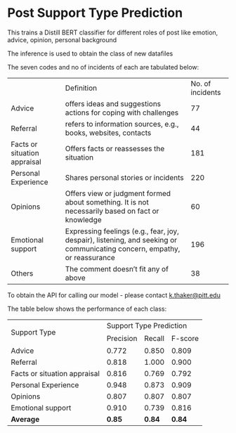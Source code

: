 # Post Support Type Prediction
This trains a Distill BERT classifier for different roles of post like emotion, advice, opinion, personal background

The inference is used to obtain the class of new datafiles




The seven codes and no of incidents of each are tabulated below:


<table>
  <tr>
   <td> 
   </td>
   <td>Definition
   </td>
   <td>No. of incidents
   </td>
  </tr>
  <tr>
   <td>Advice
   </td>
   <td>offers ideas and suggestions actions for coping with challenges
   </td>
   <td>77
   </td>
  </tr>
  <tr>
   <td>Referral
   </td>
   <td>refers to information sources, e.g., books, websites, contacts
   </td>
   <td>44
   </td>
  </tr>
  <tr>
   <td>Facts or situation appraisal
   </td>
   <td>Offers facts or reassesses the situation
   </td>
   <td>181
   </td>
  </tr>
  <tr>
   <td>Personal Experience
   </td>
   <td>Shares personal stories or incidents
   </td>
   <td>220
   </td>
  </tr>
  <tr>
   <td>Opinions
   </td>
   <td>Offers view or judgment formed about something. It is not necessarily based on fact or knowledge
   </td>
   <td>60
   </td>
  </tr>
  <tr>
   <td>Emotional support
   </td>
   <td>Expressing feelings (e.g., fear, joy, despair), listening, and seeking or communicating concern, empathy, or reassurance
   </td>
   <td>196
   </td>
  </tr>
  <tr>
   <td>Others
   </td>
   <td>The comment doesn’t fit any of above
   </td>
   <td>38
   </td>
  </tr>
</table>

To obtain the API for calling our model - please contact k.thaker@pitt.edu

The table below shows the performance of each class:

<table>
  <tr>
   <td rowspan="2" > 
<p>
Support Type
   </td>
   <td colspan="3" >Support Type Prediction
   </td>
  </tr>
  <tr>
   <td>Precision
   </td>
   <td>Recall
   </td>
   <td>F-score
   </td>
  </tr>
  <tr>
   <td>Advice
   </td>
   <td>0.772
   </td>
   <td>0.850
   </td>
   <td>0.809
   </td>
  </tr>
  <tr>
   <td>Referral
   </td>
   <td>0.818
   </td>
   <td>1.000
   </td>
   <td>0.900
   </td>
  </tr>
  <tr>
   <td>Facts or situation appraisal
   </td>
   <td>0.816
   </td>
   <td>0.769
   </td>
   <td>0.792
   </td>
  </tr>
  <tr>
   <td>Personal Experience
   </td>
   <td>0.948
   </td>
   <td>0.873
   </td>
   <td>0.909
   </td>
  </tr>
  <tr>
   <td>Opinions
   </td>
   <td>0.807
   </td>
   <td>0.807
   </td>
   <td>0.807
   </td>
  </tr>
  <tr>
   <td>Emotional support
   </td>
   <td>0.910
   </td>
   <td>0.739
   </td>
   <td>0.816
   </td>
  </tr>
  
  <tr>
   <td><strong>Average</strong>
   </td>
   <td><strong>0.85</strong>
   </td>
   <td><strong>0.84</strong>
   </td>
   <td><strong>0.84</strong>
   </td>
  </tr>
</table>


